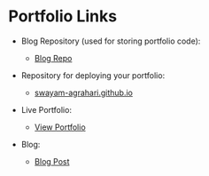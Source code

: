 # Portfolio Links

- Blog Repository (used for storing portfolio code):
  - [Blog Repo](https://github.com/swayam-agrahari/blog)

- Repository for deploying your portfolio:
  - [swayam-agrahari.github.io](https://github.com/swayam-agrahari/swayam-agrahari.github.io)

- Live Portfolio:
  - [View Portfolio](https://swayam-agrahari.github.io/)

- Blog:
  - [Blog Post](https://swayam-agrahari.github.io/)
